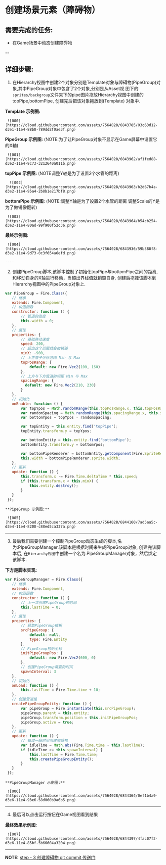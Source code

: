 # 创建场景元素（障碍物）

## 需要完成的任务: 
- 在Game场景中动态创建障碍物

--

## 详细步骤:

   1. 在Hierarchy视图中创建2个对象分别是Template对象与障碍物(PipeGroup)对象,其中PipeGroup对象中包含了2个对象,分别是从Asset视
   图下的`sprites/backgroup`文件夹下的pipe图片拖放Hierarchy视图中创建的topPipe,bottomPipe, 创建完后把该对象拖放到(Template)
   对象中.
   
   **Template 示例图:**
   
     ![000](https://cloud.githubusercontent.com/assets/7564028/6843785/03c63d12-d3e1-11e4-88b8-789dd2f0ae3f.png)
   
   **PipeGroup 示例图:** (NOTE:为了让PipeGroup对象不显示在Game屏幕中设置它的X轴)
   
     ![001](https://cloud.githubusercontent.com/assets/7564028/6843962/af1fed88-d3e2-11e4-9c73-3212640a011b.png)
   
   **topPipe 示例图:** (NOTE调整Y轴是为了设置2个水管的距离)
   
      ![002](https://cloud.githubusercontent.com/assets/7564028/6843963/b2d67b4a-d3e2-11e4-95a4-2b8b1e217bf8.png)
    
   **bottomPipe 示例图:** (NOTE:调整Y轴是为了设置2个水管的距离 调整Scale的Y是为了做镜像翻转)
   
     ![003](https://cloud.githubusercontent.com/assets/7564028/6843964/b54cb254-d3e2-11e4-80ad-99f900f52c36.png)
   
   **最终示例图:**
   
     ![004](https://cloud.githubusercontent.com/assets/7564028/6843936/59b380f8-d3e2-11e4-9d73-0c3f654a6efd.png)
   
    ----
   
   2. 创建PipeGroup脚本,该脚本控制了初始化topPipe与bottomPipe之间的距离,和移动自身的X轴进行移动，当超出界线值就销毁自身.
   创建后拖拽该脚本到Hierarchy视图中的PipeGroup对象上.
   
   ````js
   var PipeGroup = Fire.Class({
      // 继承
      extends: Fire.Component,
      // 构造函数
      constructor: function () {
          // 管道的宽度
          this.width = 0;
      },
      // 属性
      properties: {
          // 基础移动速度
          speed: 200,
          // 超出这个范围就会被销毁
          minX: -900,
          // 上方管子坐标范围 Min 与 Max
          topPosRange: {
              default: new Fire.Vec2(100, 160)
          },
          // 上方与下方管道的间距 Min 与 Max
          spacingRange: {
            default: new Fire.Vec2(210, 230)
          }
      },
      // 初始化
      onEnable: function () {
          var topYpos = Math.randomRange(this.topPosRange.x, this.topPosRange.y);
          var randomSpacing = Math.randomRange(this.spacingRange.x, this.spacingRange.y);
          var bottomYpos = topYpos - randomSpacing;

          var topEntity = this.entity.find('topPipe');
          topEntity.transform.y = topYpos;

          var bottomEntity = this.entity.find('bottomPipe');
          bottomEntity.transform.y = bottomYpos;

          var bottomPipeRenderer = bottomEntity.getComponent(Fire.SpriteRenderer);
          this.width = bottomPipeRenderer.sprite.width;
      },
      // 更新
      update: function () {
          this.transform.x -= Fire.Time.deltaTime * this.speed;
          if (this.transform.x < this.minX) {
              this.entity.destroy();
          }
      }
    });

  ````
    **PipeGroup 示例图:**
    
     ![005](https://cloud.githubusercontent.com/assets/7564028/6844160/7ad5aa5c-d3e4-11e4-8208-c88ed5ca337a.png)
   
   ----
   
   3. 最后我们需要创建一个控制PipeGroup动态生成的脚本,名为:PipeGroupManager.该脚本是根据时间来生成PipeGroup对象,
   创建完该脚本后, 在`Hierarchy视图`中创建一个名为:PipeGroupManager对象，然后绑定该脚本.
   
   **下方是脚本实现:**
   ```js
   var PipeGroupManager = Fire.Class({
      // 继承
      extends: Fire.Component,
      // 构造函数
      constructor: function () {
          // 上一次创建PipeGroup的时间
          this.lastTime = 0;
      },
      // 属性
      properties: {
          // 获取PipeGroup模板
          srcPipeGroup: {
              default: null,
              type: Fire.Entity
          },
          // PipeGroup初始坐标
          initPipeGroupPos: {
              default: new Fire.Vec2(600, 0)
          },
          // 创建PipeGroup需要的时间
          spawnInterval: 3
      },
      // 初始化
      onLoad: function () {
          this.lastTime = Fire.Time.time + 10;
      },
      // 创建管道组
      createPipeGroupEntity: function () {
          var pipeGroup = Fire.instantiate(this.srcPipeGroup);
          pipeGroup.parent = this.entity;
          pipeGroup.transform.position = this.initPipeGroupPos;
          pipeGroup.active = true;
      },
      // 更新
      update: function () {
          // 每过一段时间创建障碍物
          var idleTime = Math.abs(Fire.Time.time - this.lastTime);
          if (idleTime >= this.spawnInterval) {
              this.lastTime = Fire.Time.time;
              this.createPipeGroupEntity();
          }
      }
    });
  ```
    **PipeGroupManager 示例图:**
    
     ![006](https://cloud.githubusercontent.com/assets/7564028/6844364/0ef1b4a0-d3e6-11e4-93e6-58d060b9a6b5.png)
   
   ----
   
   4. 最后可以点击运行按钮在Game视图看到结果
   
   **最终效果示例图:**
   
     ![007](https://cloud.githubusercontent.com/assets/7564028/6844397/4fac07f2-d3e6-11e4-85bf-5b66604a3204.png)
   
  ----
  
  **NOTE:** [ step - 3 创建障碍物 git commit 传送门](https://github.com/fireball-x/tutorial/commits/step-3)
